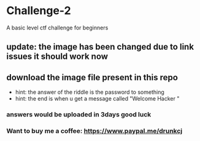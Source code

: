# Challenge-2
A basic level ctf challenge for beginners
## update: the image has been changed due to link issues it should work now
## download the image file present in this repo
- hint: the answer of the riddle is the password to something
- hint: the end is when u get a  message called "Welcome Hacker <followed by a username u have to find> "
### answers would be uploaded in 3days good luck
### Want to buy me a coffee: https://www.paypal.me/drunkcj

